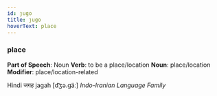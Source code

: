 ```yaml
---
id: ȷugo
title: ȷugo
hoverText: place
---
```


### place

**Part of Speech**: Noun
**Verb**: to be a place/location
**Noun**: place/location
**Modifier**: place/location-related

Hindi जगह jagah [d͡ʒə.ɡäː]
*Indo-Iranian Language Family*
